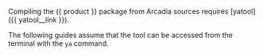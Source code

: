 
Compiling the {{ product }} package from Arcadia sources requires [yatool]({{ yatool__link }}).

The following guides assume that the tool can be accessed from the terminal with the `ya` command.
